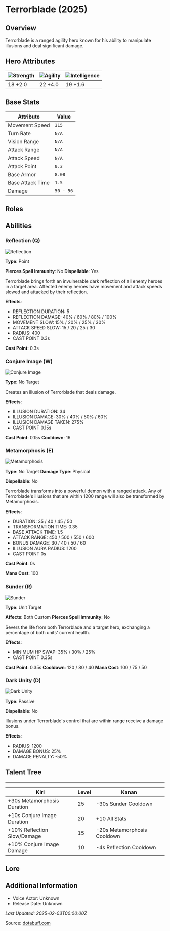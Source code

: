 # Terrorblade (2025)

## Overview
Terrorblade is a ranged agility hero known for his ability to manipulate illusions and deal significant damage.

## Hero Attributes
| ![Strength](https://www.dotabuff.com/assets/hero_str-c4c83daf6344eee5758e6634a6535394cdcf03a9a8292076260cbe42b76d1b4c.png) | ![Agility](https://www.dotabuff.com/assets/hero_agi-f7c48b4a53d1a3f879d97d7afce7326b01d4a1a053fec8ea922ac6bbbe7947d7.png) | ![Intelligence](https://www.dotabuff.com/assets/hero_int-b590a71ef3df24fd995abacac069e7dbf3ee126cc67d6969bb3bea8034124232.png) |
|------------------------|------------------------|----------------------------|
| 18 +2.0             | 22 +4.0              | 19 +1.6            |

## Base Stats
| Attribute | Value |
|-----------|-------|
| Movement Speed | `315` |
| Turn Rate | `N/A` |
| Vision Range | `N/A` |
| Attack Range | `N/A` |
| Attack Speed | `N/A` |
| Attack Point | `0.3` |
| Base Armor | `8.08` |
| Base Attack Time | `1.5` |
| Damage | `50 - 56` |

## Roles


## Abilities
### Reflection (Q)
![Reflection](https://www.dotabuff.com/assets/skills/terrorblade-reflection-5619-669867b9b9041170a912f3617f99ac9ed43fec88d23e270f04f0e97e29e107ca.jpg)

**Type**: Point


**Pierces Spell Immunity**: No
**Dispellable**: Yes

Terrorblade brings forth an invulnerable dark reflection of all enemy heroes in a target area. Affected enemy heroes have movement and attack speeds slowed and attacked by their reflection.

**Effects**:
- REFLECTION DURATION: 5
- REFLECTION DAMAGE: 40% / 60% / 80% / 100%
- MOVEMENT SLOW: 15% / 20% / 25% / 30%
- ATTACK SPEED SLOW: 15 / 20 / 25 / 30
- RADIUS: 400
- CAST POINT 0.3s

**Cast Point**: 0.3s





### Conjure Image (W)
![Conjure Image](https://www.dotabuff.com/assets/skills/terrorblade-conjure-image-5620-d89f798c85f9ac2046eaecc93c06ad44423be22b2b9601e2d8a714a2ef55861f.jpg)

**Type**: No Target





Creates an illusion of Terrorblade that deals damage.

**Effects**:
- ILLUSION DURATION: 34
- ILLUSION DAMAGE: 30% / 40% / 50% / 60%
- ILLUSION DAMAGE TAKEN: 275%
- CAST POINT 0.15s

**Cast Point**: 0.15s
**Cooldown**: 16




### Metamorphosis (E)
![Metamorphosis](https://www.dotabuff.com/assets/skills/terrorblade-metamorphosis-5621-4d1538c5c81f153af768f04bcae550041575e3ea7082716c9f93e320666e25c0.jpg)

**Type**: No Target
**Damage Type**: Physical


**Dispellable**: No

Terrorblade transforms into a powerful demon with a ranged attack. Any of Terrorblade's illusions that are within 1200 range will also be transformed by Metamorphosis.

**Effects**:
- DURATION: 35 / 40 / 45 / 50
- TRANSFORMATION TIME: 0.35
- BASE ATTACK TIME: 1.5
- ATTACK RANGE: 450 / 500 / 550 / 600
- BONUS DAMAGE: 30 / 40 / 50 / 60
- ILLUSION AURA RADIUS: 1200
- CAST POINT 0s

**Cast Point**: 0s

**Mana Cost**: 100



### Sunder (R)
![Sunder](https://www.dotabuff.com/assets/skills/terrorblade-sunder-5622-349de46beeffdd1771aadbd83832a81aa91610687f77a70e8cb787ee4af41068.jpg)

**Type**: Unit Target

**Affects**: Both Custom
**Pierces Spell Immunity**: No


Severs the life from both Terrorblade and a target hero, exchanging a percentage of both units' current health.

**Effects**:
- MINIMUM HP SWAP: 35% / 30% / 25%
- CAST POINT 0.35s

**Cast Point**: 0.35s
**Cooldown**: 120 / 80 / 40
**Mana Cost**: 100 / 75 / 50



### Dark Unity (D)
![Dark Unity](https://www.dotabuff.com/assets/skills/default-5a612c460046882c6741f2fd3db0f48ae721d557d613f3dc4db7262a1bd5864a.jpg)

**Type**: Passive



**Dispellable**: No

Illusions under Terrorblade's control that are within range receive a damage bonus.

**Effects**:
- RADIUS: 1200
- DAMAGE BONUS: 25%
- DAMAGE PENALTY: -50%








## Talent Tree
------------
Kiri | Level | Kanan
------|--------|-------
+30s Metamorphosis Duration | 25 | -30s Sunder Cooldown
+10s Conjure Image Duration | 20 | +10 All Stats
+10% Reflection Slow/Damage | 15 | -20s Metamorphosis Cooldown
+10% Conjure Image Damage | 10 | -4s Reflection Cooldown

## Lore
> 

## Additional Information
- Voice Actor: Unknown
- Release Date: Unknown

_Last Updated: 2025-02-03T00:00:00Z_

Source: [dotabuff.com](https://www.dotabuff.com/heroes/terrorblade/abilities)
